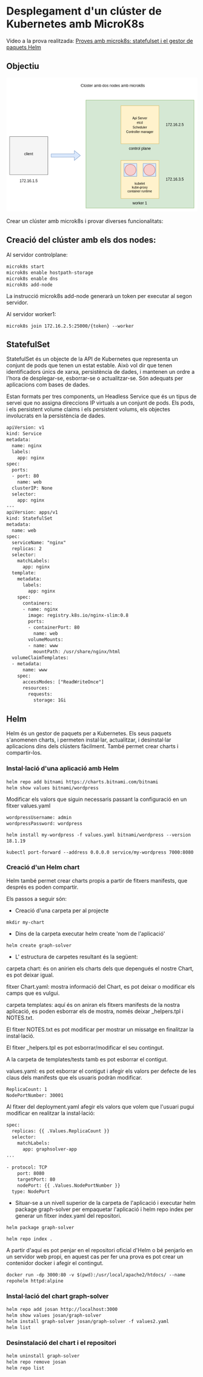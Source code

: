 # Desplegament d'un clúster de Kubernetes amb MicroK8s

Video a la prova realitzada: <a href="https://youtu.be/Ty4d6KXcMoc" target="_blank">Proves amb microk8s: statefulset i el gestor de paquets Helm </a>

## Objectiu

![](../img/demo4.png)

Crear un clúster amb microk8s i provar diverses funcionalitats: 

## Creació del clúster amb els dos nodes: 

Al servidor controlplane:

```
microk8s start
microk8s enable hostpath-storage
microk8s enable dns
microk8s add-node
```

La instrucció microk8s add-node generarà un token per executar al segon servidor.

Al servidor worker1:

```
microk8s join 172.16.2.5:25000/{token} --worker
```

## StatefulSet

StatefulSet és un objecte de la API de Kubernetes que representa un conjunt de pods que tenen un estat estable. Això vol dir que tenen identificadors únics de xarxa,
persistència de dades, i mantenen un ordre a l'hora de desplegar-se, esborrar-se o actualitzar-se. Són adequats per aplicacions com bases de dades. 

Estan formats per tres components, un Headless Service que és un tipus de servei que no assigna direccions IP virtuals a un conjunt de pods. Els pods, i els persistent volume claims i els persistent volums, els objectes involucrats en la persistència de dades.

```
apiVersion: v1
kind: Service
metadata:
  name: nginx
  labels:
    app: nginx
spec:
  ports:
  - port: 80
    name: web
  clusterIP: None
  selector:
    app: nginx
---
apiVersion: apps/v1
kind: StatefulSet
metadata:
  name: web
spec:
  serviceName: "nginx"
  replicas: 2
  selector:
    matchLabels:
      app: nginx
  template:
    metadata:
      labels:
        app: nginx
    spec:
      containers:
      - name: nginx
        image: registry.k8s.io/nginx-slim:0.8
        ports:
        - containerPort: 80
          name: web
        volumeMounts:
        - name: www
          mountPath: /usr/share/nginx/html
  volumeClaimTemplates:
  - metadata:
      name: www
    spec:
      accessModes: ["ReadWriteOnce"]
      resources:
        requests:
          storage: 1Gi
```

## Helm

Helm és un gestor de paquets per a Kubernetes. Els seus paquets s'anomenen charts, i permeten instal·lar, actualitzar, i desinstal·lar aplicacions dins dels clústers fàcilment. També permet crear charts i compartir-los. 

### Instal·lació d'una aplicació amb Helm

```
helm repo add bitnami https://charts.bitnami.com/bitnami
helm show values bitnami/wordpress
```

Modificar els valors que siguin necessaris passant la configuració en un fitxer values.yaml

```
wordpressUsername: admin
wordpressPassword: wordpress
```

```
helm install my-wordpress -f values.yaml bitnami/wordpress --version 18.1.19
```

```
kubectl port-forward --address 0.0.0.0 service/my-wordpress 7000:8080
```

### Creació d'un Helm chart

Helm també permet crear charts propis a partir de fitxers manifests, que després es poden compartir.

Els passos a seguir són:

* Creació d'una carpeta per al projecte

```
mkdir my-chart
```

* Dins de la carpeta executar helm create 'nom de l'aplicació'

```
helm create graph-solver
```

* L' estructura de carpetes resultant és la següent:

carpeta chart: és on anirien els charts dels que depengués el nostre Chart, es pot deixar igual.

fitxer Chart.yaml: mostra informació del Chart, es pot deixar o modificar els camps que es vulgui.

carpeta templates: aquí és on aniran els fitxers manifests de la nostra aplicació, es poden esborrar els de mostra, només deixar _helpers.tpl i NOTES.txt.

El fitxer NOTES.txt es pot modificar per mostrar un missatge en finalitzar la instal·lació.

El fitxer _helpers.tpl es pot esborrar/modificar el seu contingut.

A la carpeta de templates/tests tamb es pot esborrar el contigut.

values.yaml: es pot esborrar el contigut i afegir els valors per defecte de les claus dels manifests que els usuaris podràn modificar.

```
ReplicaCount: 1
NodePortNumber: 30001
```

Al fitxer del deployment.yaml afegir els valors que volem que l'usuari pugui modificar en realitzar la instal·lació:

```
spec:
  replicas: {{ .Values.ReplicaCount }}
  selector:
    matchLabels:
      app: graphsolver-app
...

- protocol: TCP
    port: 8080
    targetPort: 80
    nodePort: {{ .Values.NodePortNumber }}
  type: NodePort

```
* Situar-se a un nivell superior de la carpeta de l'aplicació i executar helm package graph-solver per empaquetar l'aplicació i helm repo index per generar un fitxer index.yaml del repositori.

```
helm package graph-solver
```

```
helm repo index .
```

A partir d'aquí es pot penjar en el repositori oficial d'Helm o bé penjarlo en un servidor web propi, en aquest cas per fer una prova es pot crear un contenidor docker i afegir el contingut.

```
docker run -dp 3000:80 -v $(pwd):/usr/local/apache2/htdocs/ --name repohelm httpd:alpine
```

### Instal·lació del chart graph-solver

```
helm repo add josan http://localhost:3000
helm show values josan/graph-solver
helm install graph-solver josan/graph-solver -f values2.yaml
helm list

```

### Desinstalació del chart i el repositori  

```
helm uninstall graph-solver
helm repo remove josan
helm repo list
```



